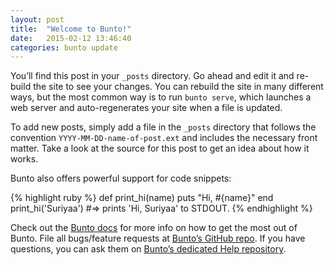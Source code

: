 ```yaml
---
layout: post
title:  "Welcome to Bunto!"
date:   2015-02-12 13:46:40
categories: bunto update
---
```

You’ll find this post in your `_posts` directory. Go ahead and edit it and re-build the site to see your changes. You can rebuild the site in many different ways, but the most common way is to run `bunto serve`, which launches a web server and auto-regenerates your site when a file is updated.

To add new posts, simply add a file in the `_posts` directory that follows the convention `YYYY-MM-DD-name-of-post.ext` and includes the necessary front matter. Take a look at the source for this post to get an idea about how it works.

Bunto also offers powerful support for code snippets:

{% highlight ruby %}
def print_hi(name)
  puts "Hi, #{name}"
end
print_hi('Suriyaa')
#=> prints 'Hi, Suriyaa' to STDOUT.
{% endhighlight %}

Check out the [Bunto docs][bunto] for more info on how to get the most out of Bunto. File all bugs/feature requests at [Bunto’s GitHub repo][bunto-gh]. If you have questions, you can ask them on [Bunto’s dedicated Help repository][bunto-help].

[bunto]:      https://buntowaf.tk
[bunto-gh]:   https://github.com/bunto/bunto
[bunto-help]: https://github.com/bunto/bunto-help
